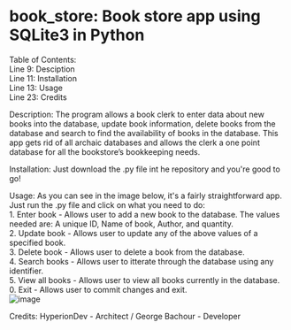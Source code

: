 # book_store: Book store app using SQLite3 in Python

Table of Contents: <br>
Line 9: Desciption <br>
Line 11: Installation <br>
Line 13: Usage <br>
Line 23: Credits <br>

Description: The program allows a book clerk to enter data about new books into the database, update book information, delete books from the database and search to find the availability of books in the database. This app gets rid of all archaic databases and allows the clerk a one point database for all the bookstore’s bookkeeping needs. 

Installation: Just download the .py file int he repository and you're good to go!

Usage: As you can see in the image below, it's a fairly straightforward app. Just run the .py file and click on what you need to do:<br> 
      1. Enter book - Allows user to add a new book to the database. The values needed are: A unique ID, Name of book, Author, and quantity.<br> 
      2. Update book - Allows user to update any of the above values of a specified book. <br>
      3. Delete book - Allows user to delete a book from the database. <br>
      4. Search books - Allows user to itterate through the database using any identifier. <br>
      5. View all books - Allows user to view all books currently in the database. <br>
      0. Exit - Allows user to commit changes and exit. <br>
      ![image](https://user-images.githubusercontent.com/76833694/213678667-7fffcc7b-c2f4-49ef-ba93-a6f7b931460e.png) <br>
      
      
Credits: HyperionDev - Architect / George Bachour - Developer
